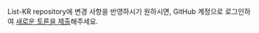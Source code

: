 List-KR repository에 변경 사항을 반영하시기 원하시면, GitHub 계정으로 로그인하여 [새로운 토론을 제출](https://github.com/List-KR/List-KR/discussions/new?category=request-changes)해주세요. 